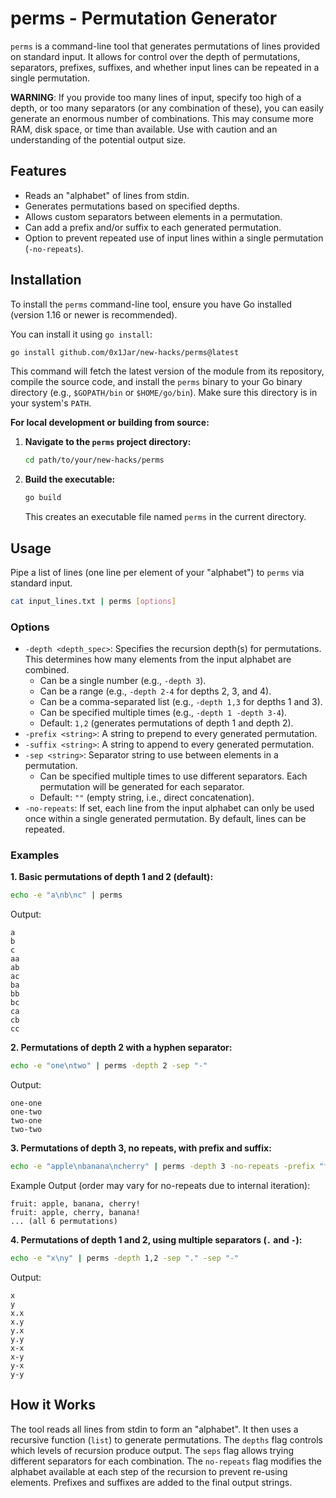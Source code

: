 # perms - Permutation Generator

`perms` is a command-line tool that generates permutations of lines provided on standard input. It allows for control over the depth of permutations, separators, prefixes, suffixes, and whether input lines can be repeated in a single permutation.

**WARNING**: If you provide too many lines of input, specify too high of a depth, or too many separators (or any combination of these), you can easily generate an enormous number of combinations. This may consume more RAM, disk space, or time than available. Use with caution and an understanding of the potential output size.

## Features

*   Reads an "alphabet" of lines from stdin.
*   Generates permutations based on specified depths.
*   Allows custom separators between elements in a permutation.
*   Can add a prefix and/or suffix to each generated permutation.
*   Option to prevent repeated use of input lines within a single permutation (`-no-repeats`).

## Installation

To install the `perms` command-line tool, ensure you have Go installed (version 1.16 or newer is recommended).

You can install it using `go install`:
```bash
go install github.com/0x1Jar/new-hacks/perms@latest
```
This command will fetch the latest version of the module from its repository, compile the source code, and install the `perms` binary to your Go binary directory (e.g., `$GOPATH/bin` or `$HOME/go/bin`). Make sure this directory is in your system's `PATH`.

**For local development or building from source:**

1.  **Navigate to the `perms` project directory:**
    ```bash
    cd path/to/your/new-hacks/perms
    ```
2.  **Build the executable:**
    ```bash
    go build
    ```
    This creates an executable file named `perms` in the current directory.

## Usage

Pipe a list of lines (one line per element of your "alphabet") to `perms` via standard input.

```bash
cat input_lines.txt | perms [options]
```

### Options

*   `-depth <depth_spec>`: Specifies the recursion depth(s) for permutations. This determines how many elements from the input alphabet are combined.
    *   Can be a single number (e.g., `-depth 3`).
    *   Can be a range (e.g., `-depth 2-4` for depths 2, 3, and 4).
    *   Can be a comma-separated list (e.g., `-depth 1,3` for depths 1 and 3).
    *   Can be specified multiple times (e.g., `-depth 1 -depth 3-4`).
    *   Default: `1,2` (generates permutations of depth 1 and depth 2).
*   `-prefix <string>`: A string to prepend to every generated permutation.
*   `-suffix <string>`: A string to append to every generated permutation.
*   `-sep <string>`: Separator string to use between elements in a permutation.
    *   Can be specified multiple times to use different separators. Each permutation will be generated for each separator.
    *   Default: `""` (empty string, i.e., direct concatenation).
*   `-no-repeats`: If set, each line from the input alphabet can only be used once within a single generated permutation. By default, lines can be repeated.

### Examples

**1. Basic permutations of depth 1 and 2 (default):**
```bash
echo -e "a\nb\nc" | perms
```
Output:
```
a
b
c
aa
ab
ac
ba
bb
bc
ca
cb
cc
```

**2. Permutations of depth 2 with a hyphen separator:**
```bash
echo -e "one\ntwo" | perms -depth 2 -sep "-"
```
Output:
```
one-one
one-two
two-one
two-two
```

**3. Permutations of depth 3, no repeats, with prefix and suffix:**
```bash
echo -e "apple\nbanana\ncherry" | perms -depth 3 -no-repeats -prefix "fruit: " -suffix "!" -sep ", "
```
Example Output (order may vary for no-repeats due to internal iteration):
```
fruit: apple, banana, cherry!
fruit: apple, cherry, banana!
... (all 6 permutations)
```

**4. Permutations of depth 1 and 2, using multiple separators (`.` and `-`):**
```bash
echo -e "x\ny" | perms -depth 1,2 -sep "." -sep "-"
```
Output:
```
x
y
x.x
x.y
y.x
y.y
x-x
x-y
y-x
y-y
```

## How it Works
The tool reads all lines from stdin to form an "alphabet". It then uses a recursive function (`list`) to generate permutations. The `depths` flag controls which levels of recursion produce output. The `seps` flag allows trying different separators for each combination. The `no-repeats` flag modifies the alphabet available at each step of the recursion to prevent re-using elements. Prefixes and suffixes are added to the final output strings.
